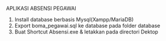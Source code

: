 APLIKASI ABSENSI PEGAWAI

1. Install database berbasis Mysql(Xampp/MariaDB)
2. Export boma_pegawai.sql ke database pada folder database
3. Buat Shortcut Absensi.exe & letakkan pada directori Dektop
